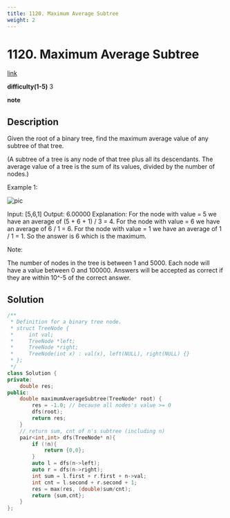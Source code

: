 ```yaml
---
title: 1120. Maximum Average Subtree
weight: 2
---
```

# 1120. Maximum Average Subtree
[link](https://leetcode.com/problems/maximum-average-subtree/)

**difficulty(1-5)**
3

**note**

## Description
Given the root of a binary tree, find the maximum average value of any subtree of that tree.

(A subtree of a tree is any node of that tree plus all its descendants. The average value of a tree is the sum of its values, divided by the number of nodes.)

 

Example 1:

![pic](https://assets.leetcode.com/uploads/2019/04/09/1308_example_1.png)

Input: [5,6,1]
Output: 6.00000
Explanation: 
For the node with value = 5 we have an average of (5 + 6 + 1) / 3 = 4.
For the node with value = 6 we have an average of 6 / 1 = 6.
For the node with value = 1 we have an average of 1 / 1 = 1.
So the answer is 6 which is the maximum.
 

Note:

The number of nodes in the tree is between 1 and 5000.
Each node will have a value between 0 and 100000.
Answers will be accepted as correct if they are within 10^-5 of the correct answer.

## Solution
```c++
/**
 * Definition for a binary tree node.
 * struct TreeNode {
 *     int val;
 *     TreeNode *left;
 *     TreeNode *right;
 *     TreeNode(int x) : val(x), left(NULL), right(NULL) {}
 * };
 */
class Solution {
private:
    double res;
public:
    double maximumAverageSubtree(TreeNode* root) {
        res = -1.0; // because all nodes's value >= 0
        dfs(root);
        return res;
    }
    // return sum, cnt of n's subtree (including n)
    pair<int,int> dfs(TreeNode* n){
        if (!n){
            return {0,0};
        }
        auto l = dfs(n->left);
        auto r = dfs(n->right);
        int sum = l.first + r.first + n->val;
        int cnt = l.second + r.second + 1;
        res = max(res, (double)sum/cnt);
        return {sum,cnt};
    }
};
```